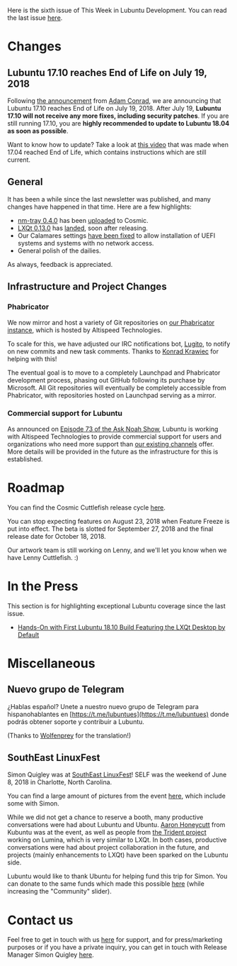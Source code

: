 Here is the sixth issue of This Week in Lubuntu Development. You can read the last issue [here](https://lubuntu.me/this-week-in-lubuntu-development-5/).

# Changes

## Lubuntu 17.10 reaches End of Life on July 19, 2018

Following [the announcement](https://lists.ubuntu.com/archives/ubuntu-announce/2018-July/000232.html) from [Adam Conrad](https://launchpad.net/~adconrad), we are announcing that Lubuntu 17.10 reaches End of Life on July 19, 2018. After July 19, **Lubuntu 17.10 will not receive any more fixes, including security patches**. If you are still running 17.10, you are **highly recommended to update to Lubuntu 18.04 as soon as possible**.

Want to know how to update? Take a look at [this video](https://www.youtube.com/watch?v=QhdQIzyscGw) that was made when 17.04 reached End of Life, which contains instructions which are still current.

## General

It has been a while since the last newsletter was published, and many changes have happened in that time. Here are a few highlights:

 * [nm-tray 0.4.0](https://github.com/palinek/nm-tray/releases/tag/0.4.0) has been [uploaded](https://launchpad.net/ubuntu/+source/nm-tray/0.4.0-0ubuntu1) to Cosmic.
 * [LXQt 0.13.0](https://twitter.com/LXQtOfficial/status/998744682288041984) has [landed](https://twitter.com/LubuntuOfficial/status/998744818493935616), soon after releasing.
 * Our Calamares settings [have been fixed](https://launchpad.net/ubuntu/+source/calamares-settings-ubuntu/3) to allow installation of UEFI systems and systems with no network access.
 * General polish of the dailies.

As always, feedback is appreciated.

## Infrastructure and Project Changes

### Phabricator

We now mirror and host a variety of Git repositories on [our Phabricator instance](https://phab.lubuntu.me/), which is hosted by Altispeed Technologies.

To scale for this, we have adjusted our IRC notifications bot, [Lugito](https://phab.lubuntu.me/source/lugito/), to notify on new commits and new task comments. Thanks to [Konrad Krawiec](https://kkrawiec.me/) for helping with this!

The eventual goal is to move to a completely Launchpad and Phabricator development process, phasing out GitHub following its purchase by Microsoft. All Git repositories will eventually be completely accessible from Phabricator, with repositories hosted on Launchpad serving as a mirror.

### Commercial support for Lubuntu

As announced on [Episode 73 of the Ask Noah Show](http://podcast.asknoahshow.com/73), Lubuntu is working with Altispeed Technologies to provide commercial support for users and organizations who need more support than [our existing channels](https://lubuntu.me/links/) offer. More details will be provided in the future as the infrastructure for this is established.

# Roadmap

You can find the Cosmic Cuttlefish release cycle [here](https://wiki.ubuntu.com/CosmicCuttlefish/ReleaseSchedule).

You can stop expecting features on August 23, 2018 when Feature Freeze is put into effect. The beta is slotted for September 27, 2018 and the final release date for October 18, 2018.

Our artwork team is still working on Lenny, and we'll let you know when we have Lenny Cuttlefish. :)

# In the Press

This section is for highlighting exceptional Lubuntu coverage since the last issue.

 * [Hands-On with First Lubuntu 18.10 Build Featuring the LXQt Desktop by Default](https://news.softpedia.com/news/hands-on-with-first-lubuntu-18-10-build-featuring-the-lxqt-desktop-by-default-521200.shtml)

# Miscellaneous

## Nuevo grupo de Telegram

¿Hablas español? Unete a nuestro nuevo grupo de Telegram para hispanohablantes en [https://t.me/lubuntues](https://t.me/lubuntues) donde podrás obtener soporte y contribuir a Lubuntu.

(Thanks to [Wolfenprey](https://twitter.com/Wolfen48K) for the translation!)

## SouthEast LinuxFest

Simon Quigley was at [SouthEast LinuxFest](http://www.southeastlinuxfest.org/)! SELF was the weekend of June 8, 2018 in Charlotte, North Carolina.

You can find a large amount of pictures from the event [here](https://photos.google.com/share/AF1QipMJ2aduhHfmBoCDZQcyxihcWfx5-Nd1duaUgmNdmnwJa2M1bWWfin4TsCbhbX2Bmw?key=eXdhUjA1SlRzbVhpMkpCMGN1X3V4X0VqdERIZ2tR), which include some with Simon.

While we did not get a chance to reserve a booth, many productive conversations were had about Lubuntu and Ubuntu. [Aaron Honeycutt](https://ahoneybun.net/) from Kubuntu was at the event, as well as people from [the Trident project](http://project-trident.org/) working on Lumina, which is very similar to LXQt. In both cases, productive conversations were had about project collaboration in the future, and projects (mainly enhancements to LXQt) have been sparked on the Lubuntu side.

Lubuntu would like to thank Ubuntu for helping fund this trip for Simon. You can donate to the same funds which made this possible [here](https://www.ubuntu.com/download/desktop/contribute) (while increasing the "Community" slider).

# Contact us

Feel free to get in touch with us [here](https://lubuntu.me/links/) for support, and for press/marketing purposes or if you have a private inquiry, you can get in touch with Release Manager Simon Quigley [here](mailto:tsimonq2@lubuntu.me).
